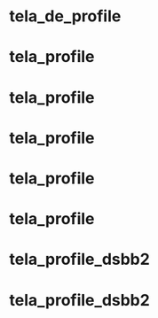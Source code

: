# tela_de_profile
# tela_profile
# tela_profile
# tela_profile
# tela_profile
# tela_profile
# tela_profile_dsbb2
# tela_profile_dsbb2
